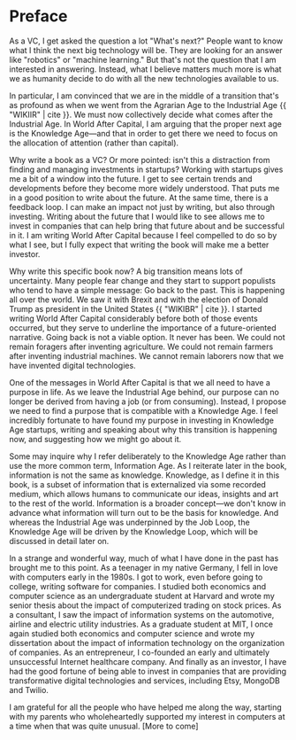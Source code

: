 # Preface

As a VC, I get asked the question a lot "What's next?" People want to know what I think the next big technology will be. They are looking for an answer like "robotics" or "machine learning." But that's not the question that I am interested in answering. Instead, what I believe matters much more is what we as humanity decide to do with all the new technologies available to us.

In particular, I am convinced that we are in the middle of a transition that's as profound as when we went from the Agrarian Age to the Industrial Age {{ "WIKIIR" | cite }}. We must now collectively decide what comes after the Industrial Age. In World After Capital, I am arguing that the proper next age is the Knowledge Age&mdash;and that in order to get there we need to focus on the allocation of attention (rather than capital). 

Why write a book as a VC? Or more pointed: isn't this a distraction from finding and managing investments in startups? Working with startups gives me a bit of a window into the future. I get to see certain trends and developments before they become more widely understood. That puts me in a good position to write about the future. At the same time, there is a feedback loop. I can make an impact not just by writing, but also through investing. Writing about the future that I would like to see allows me to invest in companies that can help bring that future about and be successful in it. I am writing World After Capital because I feel compelled to do so by what I see, but I fully expect that writing the book will make me a better investor.  

Why write this specific book now? A big transition means lots of uncertainty. Many people fear change and they start to support populists who tend to have a simple message: Go back to the past. This is happening all over the world. We saw it with Brexit and with the election of Donald Trump as president in the United States {{ "WIKIBR" | cite }}. I started writing World After Capital considerably before both of those events occurred, but they serve to underline the importance of a future-oriented narrative. Going back is not a viable option. It never has been. We could not remain foragers after inventing agriculture. We could not remain farmers after inventing industrial machines. We cannot remain laborers now that we have invented digital technologies.

One of the messages in World After Capital is that we all need to have a purpose in life. As we leave the Industrial Age behind, our purpose can no longer be derived from having a job (or from consuming). Instead, I propose we need to find a purpose that is compatible with a Knowledge Age. I feel incredibly fortunate to have found my purpose in investing in Knowledge Age startups, writing and speaking about why this transition is happening now, and suggesting how we might go about it.

Some may inquire why I refer deliberately to the Knowledge Age rather than use the more common term, Information Age. As I reiterate later in the book, information is not the same as knowledge. Knowledge, as I define it in this book, is a subset of information that is externalized via some recorded medium, which allows humans to communicate our ideas, insights and art to the rest of the world. Information is a broader concept&mdash;we don't know in advance what information will turn out to be the basis for knowledge. And whereas the Industrial Age was underpinned by the Job Loop, the Knowledge Age will be driven by the Knowledge Loop, which will be discussed in detail later on.  

In a strange and wonderful way,	 much of what I have done in the past has brought me to this point. As a teenager in my native Germany, I fell in love with computers early in the 1980s. I got to work, even before going to college, writing software for companies. I studied both economics and computer science as an undergraduate student at Harvard and wrote my senior thesis about the impact of computerized trading on stock prices. As a consultant, I saw the impact of information systems on the automotive, airline and electric utility industries. As a graduate student at MIT, I once again studied both economics and computer science and wrote my dissertation about the impact of information technology on the organization of companies. As an entrepreneur, I co-founded an early and ultimately unsuccessful Internet healthcare company. And finally as an investor, I have had the good fortune of being able to invest in companies that are providing transformative digital technologies and services, including Etsy, MongoDB and Twilio. 

I am grateful for all the people who have helped me along the way, starting with my parents who wholeheartedly supported my interest in computers at a time when that was quite unusual. [More to come]
